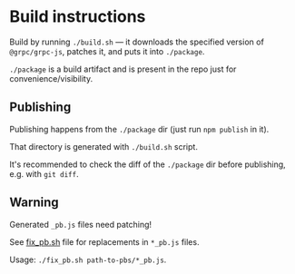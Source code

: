 # Build instructions

Build by running `./build.sh` — it downloads the specified version of `@grpc/grpc-js`, patches it,
and puts it into `./package`.

`./package` is a build artifact and is present in the repo just for convenience/visibility.

## Publishing

Publishing happens from the `./package` dir (just run `npm publish` in it).

That directory is generated with `./build.sh` script.

It's recommended to check the diff of the `./package` dir before publishing, e.g. with `git diff`.

## Warning

Generated `_pb.js` files need patching!

See [fix_pb.sh](./fix_pb.sh) file for replacements in `*_pb.js` files.

Usage: `./fix_pb.sh path-to-pbs/*_pb.js`.
